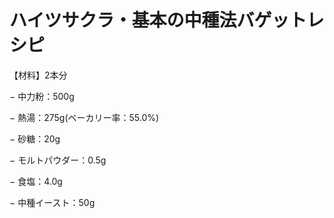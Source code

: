 # ハイツサクラ・基本の中種法バゲットレシピ


【材料】2本分

− 中力粉：500g

− 熱湯：275g(ベーカリー率：55.0%)

− 砂糖：20g

− モルトパウダー：0.5g

− 食塩：4.0g

− 中種イースト：50g

